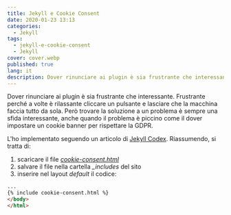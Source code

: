 ```yaml
---
title: Jekyll e Cookie Consent
date: 2020-01-23 13:13
categories:
  - Jekyll
tags:
  - jekyll-e-cookie-consent
  - Jekyll
cover: cover.webp
published: true
lang: it
description: Dover rinunciare ai plugin è sia frustrante che interessante. Frustrante perché a volte è rilassante cliccare un pulsante e lasciare che la macchina faccia tutto da sola. Però trovare la soluzione a un problema è sempre una sfida interessante, anche quando il problema è piccino come il dover impostare un cookie banner per rispettare la GDPR.
---
```

Dover rinunciare ai plugin è sia frustrante che interessante. Frustrante perché a volte è rilassante cliccare un pulsante e lasciare che la macchina faccia tutto da sola. Però trovare la soluzione a un problema è sempre una sfida interessante, anche quando il problema è piccino come il dover impostare un cookie banner per rispettare la GDPR.

L'ho implementato seguendo un articolo di [Jekyll Codex](https://jekyllcodex.org/without-plugin/cookie-consent/). Riassumendo, si tratta di:

1. scaricare il file [_cookie-consent.html_](https://raw.githubusercontent.com/jhvanderschee/jekyllcodex/gh-pages/_includes/cookie-consent.html)
2. salvare il file nella cartella _\_includes_ del sito
3. inserire nel layout _default_ il codice:


```html
...
{% include cookie-consent.html %}
</body>
</html>
```
